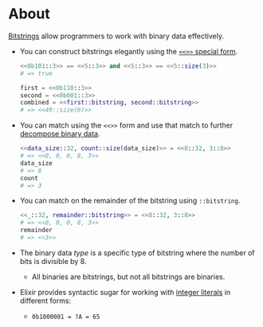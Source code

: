 # About

[Bitstrings][bitstring] allow programmers to work with binary data effectively.

- You can construct bitstrings elegantly using the [`<<>>` special form][bitstring-form].

  ```elixir
  <<0b101::3>> == <<5::3>> and <<5::3>> == <<5::size(3)>>
  # => true

  first = <<0b110::3>>
  second = <<0b001::3>>
  combined = <<first::bitstring, second::bitstring>>
  # => <<49::size(6)>>
  ```

- You can match using the `<<>>` form and use that match to further [decompose binary data][bitstring-matching].

  ```elixir
  <<data_size::32, count::size(data_size)>> = <<8::32, 3::8>>
  # => <<0, 0, 0, 8, 3>>
  data_size
  # => 8
  count
  # => 3
  ```

- You can match on the remainder of the bitstring using `::bitstring`.

  ```elixir
  <<_::32, remainder::bitstring>> = <<8::32, 3::8>>
  # => <<0, 0, 0, 8, 3>>
  remainder
  # => <<3>>
  ```

- The binary data *type* is a specific type of bitstring where the number of bits is divisible by 8.
  - All binaries are bitstrings, but not all bitstrings are binaries.
- Elixir provides syntactic sugar for working with [integer literals][integer-literal] in different forms:
  - `0b1000001 = ?A = 65`

[integer-literal]: https://hexdocs.pm/elixir/master/syntax-reference.html#integers-in-other-bases-and-unicode-code-points
[bitstring]: https://elixir-lang.org/getting-started/binaries-strings-and-char-lists.html#bitstrings
[bitstring-form]: https://hexdocs.pm/elixir/Kernel.SpecialForms.html#%3C%3C%3E%3E/1
[bitstring-matching]: https://hexdocs.pm/elixir/Kernel.SpecialForms.html#%3C%3C%3E%3E/1-binary-bitstring-matching
